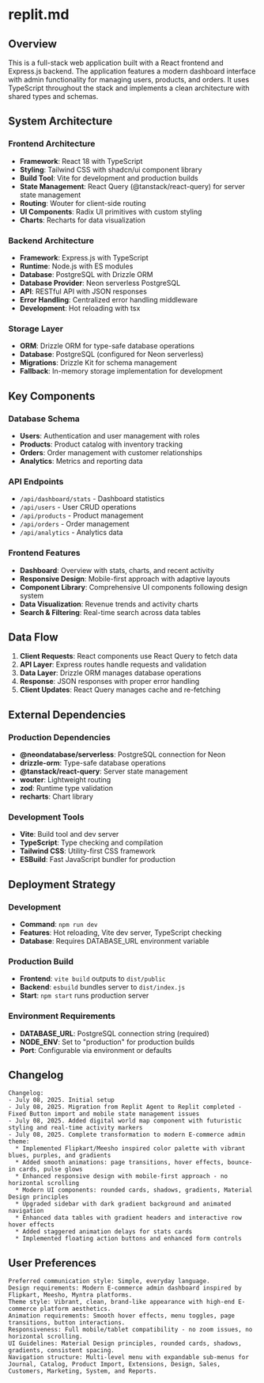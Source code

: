 # replit.md

## Overview

This is a full-stack web application built with a React frontend and Express.js backend. The application features a modern dashboard interface with admin functionality for managing users, products, and orders. It uses TypeScript throughout the stack and implements a clean architecture with shared types and schemas.

## System Architecture

### Frontend Architecture
- **Framework**: React 18 with TypeScript
- **Styling**: Tailwind CSS with shadcn/ui component library
- **Build Tool**: Vite for development and production builds
- **State Management**: React Query (@tanstack/react-query) for server state management
- **Routing**: Wouter for client-side routing
- **UI Components**: Radix UI primitives with custom styling
- **Charts**: Recharts for data visualization

### Backend Architecture
- **Framework**: Express.js with TypeScript
- **Runtime**: Node.js with ES modules
- **Database**: PostgreSQL with Drizzle ORM
- **Database Provider**: Neon serverless PostgreSQL
- **API**: RESTful API with JSON responses
- **Error Handling**: Centralized error handling middleware
- **Development**: Hot reloading with tsx

### Storage Layer
- **ORM**: Drizzle ORM for type-safe database operations
- **Database**: PostgreSQL (configured for Neon serverless)
- **Migrations**: Drizzle Kit for schema management
- **Fallback**: In-memory storage implementation for development

## Key Components

### Database Schema
- **Users**: Authentication and user management with roles
- **Products**: Product catalog with inventory tracking
- **Orders**: Order management with customer relationships
- **Analytics**: Metrics and reporting data

### API Endpoints
- `/api/dashboard/stats` - Dashboard statistics
- `/api/users` - User CRUD operations
- `/api/products` - Product management
- `/api/orders` - Order management
- `/api/analytics` - Analytics data

### Frontend Features
- **Dashboard**: Overview with stats, charts, and recent activity
- **Responsive Design**: Mobile-first approach with adaptive layouts
- **Component Library**: Comprehensive UI components following design system
- **Data Visualization**: Revenue trends and activity charts
- **Search & Filtering**: Real-time search across data tables

## Data Flow

1. **Client Requests**: React components use React Query to fetch data
2. **API Layer**: Express routes handle requests and validation
3. **Data Layer**: Drizzle ORM manages database operations
4. **Response**: JSON responses with proper error handling
5. **Client Updates**: React Query manages cache and re-fetching

## External Dependencies

### Production Dependencies
- **@neondatabase/serverless**: PostgreSQL connection for Neon
- **drizzle-orm**: Type-safe database operations
- **@tanstack/react-query**: Server state management
- **wouter**: Lightweight routing
- **zod**: Runtime type validation
- **recharts**: Chart library

### Development Tools
- **Vite**: Build tool and dev server
- **TypeScript**: Type checking and compilation
- **Tailwind CSS**: Utility-first CSS framework
- **ESBuild**: Fast JavaScript bundler for production

## Deployment Strategy

### Development
- **Command**: `npm run dev`
- **Features**: Hot reloading, Vite dev server, TypeScript checking
- **Database**: Requires DATABASE_URL environment variable

### Production Build
- **Frontend**: `vite build` outputs to `dist/public`
- **Backend**: `esbuild` bundles server to `dist/index.js`
- **Start**: `npm start` runs production server

### Environment Requirements
- **DATABASE_URL**: PostgreSQL connection string (required)
- **NODE_ENV**: Set to "production" for production builds
- **Port**: Configurable via environment or defaults

## Changelog

```
Changelog:
- July 08, 2025. Initial setup
- July 08, 2025. Migration from Replit Agent to Replit completed - Fixed Button import and mobile state management issues
- July 08, 2025. Added digital world map component with futuristic styling and real-time activity markers
- July 08, 2025. Complete transformation to modern E-commerce admin theme:
  * Implemented Flipkart/Meesho inspired color palette with vibrant blues, purples, and gradients
  * Added smooth animations: page transitions, hover effects, bounce-in cards, pulse glows
  * Enhanced responsive design with mobile-first approach - no horizontal scrolling
  * Modern UI components: rounded cards, shadows, gradients, Material Design principles
  * Upgraded sidebar with dark gradient background and animated navigation
  * Enhanced data tables with gradient headers and interactive row hover effects
  * Added staggered animation delays for stats cards
  * Implemented floating action buttons and enhanced form controls
```

## User Preferences

```
Preferred communication style: Simple, everyday language.
Design requirements: Modern E-commerce admin dashboard inspired by Flipkart, Meesho, Myntra platforms.
Theme style: Vibrant, clean, brand-like appearance with high-end E-commerce platform aesthetics.
Animation requirements: Smooth hover effects, menu toggles, page transitions, button interactions.
Responsiveness: Full mobile/tablet compatibility - no zoom issues, no horizontal scrolling.
UI Guidelines: Material Design principles, rounded cards, shadows, gradients, consistent spacing.
Navigation structure: Multi-level menu with expandable sub-menus for Journal, Catalog, Product Import, Extensions, Design, Sales, Customers, Marketing, System, and Reports.
```